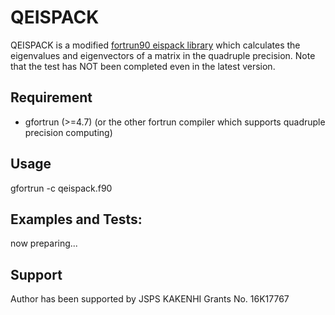 # QEISPACK

QEISPACK is a modified [fortrun90 eispack library](https://people.sc.fsu.edu/~jburkardt/f_src/eispack/eispack.html) which calculates the eigenvalues and eigenvectors of a matrix in the quadruple precision.
Note that the test has NOT been completed even in the latest version.


## Requirement

- gfortrun (>=4.7) (or the other fortrun compiler which supports quadruple precision computing)

## Usage

   gfortrun -c qeispack.f90

## Examples and Tests:

   now preparing...
   
## Support

Author has been supported by JSPS KAKENHI Grants No. 16K17767
      